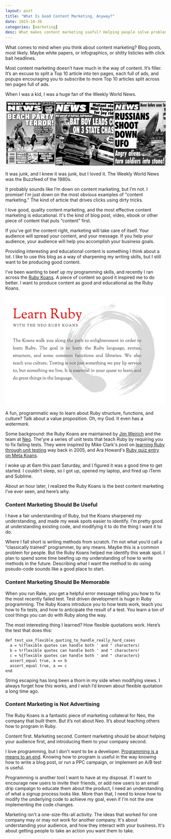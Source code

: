 ```yaml
---
layout: post
title: "What Is Good Content Marketing, Anyway?"
date: 2015-10-30
categories: [marketing]
desc: What makes content marketing useful? Helping people solve problems, and being of service to your audience.
---
```


What comes to mind when you think about content marketing? Blog posts, most likely. Maybe white papers, or infographics, or shitty listicles with click bait headlines.

Most content marketing doesn’t have much in the way of content. It’s filler. It’s an excuse to split a Top 10 article into ten pages, each full of ads, and popups encouraging you to subscribe to more Top 10 articles split across ten pages full of ads.

When I was a kid, I was a huge fan of the Weekly World News.

![Weekly World News](/img/weekly-world.jpg "Various Weekly World News headlines")

It was junk, and I knew it was junk, but I loved it. The Weekly World News was the Buzzfeed of the 1980s.

It probably sounds like I’m down on content marketing, but I’m not. I promise! I'm just down on the most obvious examples of "content marketing." The kind of article that drives clicks using dirty tricks.

I love good, quality content marketing, and the most effective content marketing is educational. It's the kind of blog post, video, ebook or other piece of content that puts “content” first.

If you've got the content right, marketing will take care of itself. Your audience will spread your content, and your message. If you help your audience, your audience will help you accomplish your business goals.

Providing interesting and educational content is something I think about a lot. I like to use this blog as a way of sharpening my writing skills, but I still want to be producing good content.

I’ve been wanting to beef up my programming skills, and recently I ran across the [Ruby Koans](http://rubykoans.com/). A piece of content so good it inspired me to do better. I want to produce content as good and educational as the Ruby Koans.

![The Ruby Koans](/img/ruby-koans.jpg "Learning Ruby with the Ruby Koans")

A fun, programmatic way to learn about Ruby structure, functions, and culture? Talk about a value proposition. Oh, my God. It even has a <em>watermark</em>.

Some background: the Ruby Koans are maintained by [Jim Weirich](https://twitter.com/jimweirich) and the team at [Neo](http://neo.com/). The'yre a series of unit tests that teach Ruby by requiring you to fix failing tests. They were inspired by Mike Clark's post on [learning Ruby through unit testing](https://pragmaticstudio.com/blog/2005/3/18/ruby-learning-test-1-are-you-there-world) way back in 2005, and Ara Howard's [Ruby quiz entry on Meta Koans](http://rubyquiz.com/quiz67.html).

I woke up at 6am this past Saturday, and I figured it was a good time to get started. I couldn’t sleep, so I got up, opened my laptop, and fired up iTerm and Sublime.

About an hour later, I realized the Ruby Koans is the best content marketing I’ve ever seen, and here’s why.

### Content Marketing Should Be Useful

I have a fair understanding of Ruby, but the Koans sharpened my understanding, and made my weak spots easier to identify. I’m pretty good at understanding existing code, and modifying it to do the thing I want it to do.

Where I fall short is writing methods from scratch. I’m not what you’d call a “classically trained” programmer, by any means. Maybe this is a common problem for people. But the Ruby Koans helped me identify this weak spot. I plan to spend some time beefing up my understanding of how to write methods in the future. Describing what I want the method to do using pseudo-code sounds like a good place to start.

### Content Marketing Should Be Memorable

When you run Rake, you get a helpful error message telling you how to fix the most recently failed test. Test driven development is huge in Ruby programming. The Ruby Koans introduce you to how tests work, teach you how to fix tests, and how to anticipate the result of a test. You learn a ton of cool things you can do with Ruby along the way.

The most interesting thing I learned? How flexible quotations work. Here’s the test that does this:

    def test_use_flexible_quoting_to_handle_really_hard_cases
      a = %(flexible quotes can handle both ' and " characters)
      b = %!flexible quotes can handle both ' and " characters!
      c = %{flexible quotes can handle both ' and " characters}
      assert_equal true, a == b
      assert_equal true, a == c
    end

String escaping has long been a thorn in my side when modifying views. I always forget how this works, and I wish I’d known about flexible quotation a long time ago.

### Content Marketing is Not Advertising

The Ruby Koans is a fantastic piece of marketing collateral for Neo, the company that built them. But it’s not about Neo. It’s about teaching others how to program in Ruby.

Content first. Marketing second. Content marketing should be about helping your audience first, and introducing them to your company second.

I love programming, but I don't want to be a developer. [Programming is a means to an end](/blog/other/2015/10/05/automagically-creating-blog-posts-in-jekyll.html). Knowing how to program is useful in the way knowing how to write a blog post, or run a PPC campaign, or implement an A/B test is useful.

Programming is another tool I want to have at my disposal. If I want to encourage new users to invite their friends, or add new users to an email drip campaign to educate them about the product, I need an understanding of what a signup process looks like. More than that, I need to know how to modify the underlying code to achieve my goal, even if I'm not the one implementing the code changes.

Marketing isn't a one-size-fits-all activity. The ideas that worked for one company may or may not work for another company. It's about understanding your audience, and how they interact with your business. It's about getting people to take an action you want them to take.